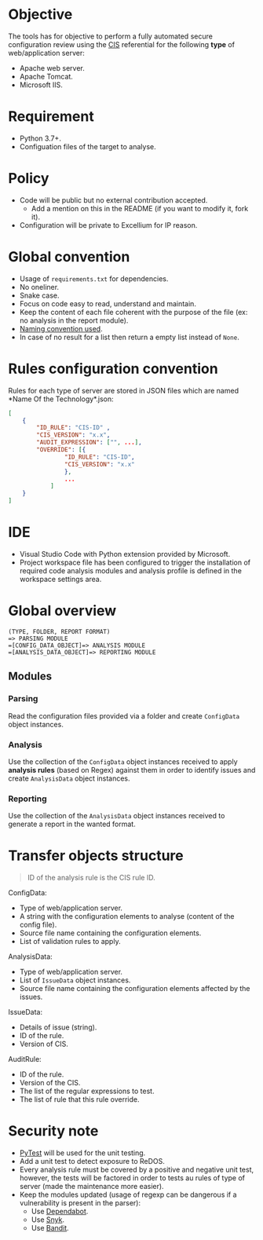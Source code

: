 # Objective

The tools has for objective to perform a fully automated secure configuration review using the [CIS](https://www.cisecurity.org/cis-benchmarks/) referential for the following **type** of web/application server:
- Apache web server.
- Apache Tomcat.
- Microsoft IIS.

# Requirement

- Python 3.7+.
- Configuation files of the target to analyse.

# Policy

- Code will be public but no external contribution accepted.
    - Add a mention on this in the README (if you want to modify it, fork it).
- Configuration will be private to Excellium for IP reason.

# Global convention

- Usage of `requirements.txt` for dependencies.
- No oneliner.
- Snake case.
- Focus on code easy to read, understand and maintain.
- Keep the content of each file coherent with the purpose of the file (ex: no analysis in the report module).
- [Naming convention used](https://visualgit.readthedocs.io/en/latest/pages/naming_convention.html).
- In case of no result for a list then return a empty list instead of `None`.

# Rules configuration convention

Rules for each type of server are stored in JSON files which are named \*Name Of the Technology\*.json:

```json 
[
    {   
        "ID_RULE": "CIS-ID" ,
        "CIS_VERSION": "x.x",
        "AUDIT_EXPRESSION": ["", ...],
        "OVERRIDE": [{
                "ID_RULE": "CIS-ID",
                "CIS_VERSION": "x.x"
                },
                ...
            ]
    }
]
```

# IDE

- Visual Studio Code with Python extension provided by Microsoft.
- Project workspace file has been configured to trigger the installation of required code analysis modules and analysis profile is defined in the workspace settings area.

# Global overview

```text
(TYPE, FOLDER, REPORT FORMAT) 
=> PARSING MODULE 
=[CONFIG_DATA_OBJECT]=> ANALYSIS MODULE 
=[ANALYSIS_DATA_OBJECT]=> REPORTING MODULE
```

## Modules

### Parsing

Read the configuration files provided via a folder and create `ConfigData` object instances.

### Analysis

Use the collection of the `ConfigData` object instances received to apply **analysis rules** (based on Regex) against them in order to identify issues and create `AnalysisData` object instances.

### Reporting

Use the collection of the `AnalysisData` object instances received to generate a report in the wanted format.

# Transfer objects structure

> ID of the analysis rule is the CIS rule ID.

ConfigData:
- Type of web/application server.
- A string with the configuration elements to analyse (content of the config file).
- Source file name containing the configuration elements.
- List of validation rules to apply.

AnalysisData:
- Type of web/application server.
- List of `IssueData` object instances.
- Source file name containing the configuration elements affected by the issues.

IssueData:
- Details of issue (string).
- ID of the rule.
- Version of CIS.

AuditRule:
- ID of the rule.
- Version of the CIS.
- The list of the regular expressions to test.
- The list of rule that this rule override. 

# Security note

- [PyTest](https://www.guru99.com/pytest-tutorial.html) will be used for the unit testing.
- Add a unit test to detect exposure to ReDOS.
- Every analysis rule must be covered by a positive and negative unit test, however, the tests will be factored in order to tests au rules of type of server (made the maintenance more easier).
- Keep the modules updated (usage of regexp can be dangerous if a vulnerability is present in the parser): 
    - Use [Dependabot](https://dependabot.com/).
    - Use [Snyk](https://snyk.io/).
    - Use [Bandit](https://pypi.org/project/bandit/).